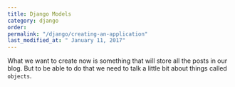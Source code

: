 ```yaml
---
title: Django Models
category: django
order: 
permalink: "/django/creating-an-application"
last_modified_at: " January 11, 2017"
---
```


What we want to create now is something that will store all the posts in our blog. But to be able to do that we need to talk a little bit about things called `objects`.
